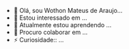 - 👋 Olá, sou Wothon Mateus de Araujo...
- 👀 Estou interessado em ...
- 🌱 Atualmente estou aprendendo ...
- 💞️ Procuro colaborar em  ...
- ⚡ Curiosidade:: ...

<!---
Wothon Mateus/Wothon Mateus is a special repository because its  README.md`(th is file)apears on your GitHub profile.
You can clicking the Preview link to take 
a look at your changs
--->
